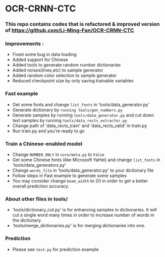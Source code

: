 # OCR-CRNN-CTC

### This repo contains codes that is refactored & improved version of https://github.com/Li-Ming-Fan/OCR-CRNN-CTC

### Improvements : 
+ Fixed some bug in data loading
+ Added support for Chinese
+ Added tools to generate random number dictionaries
+ Added noises(lines,etc) to sample generator
+ Added random color selection to sample generator
+ Reduced checkpoint size by only saving trainable variables

### Fast example
+ Get some fonts and change `list_fonts` in 'tools/data_generator.py'
+ Generate dictionary by `running tools/gen_numbers.py`
+ Generate samples by running `tools/data_generator.py` and cut down text samples by running `tools/data_rects_extractor.py`
+ Change path of 'data_rects_train' and 'data_rects_valid' in train.py
+ Run train.py and you're ready to go


### Train a Chinese-enabled model
+ Change `NUMBER_ONLY` in `core/meta.py` to `False`
+ Get some Chinese fonts (like Microsoft YaHei) and change `list_fonts` in 'tools/data_generators.py'
+ Change `words_file` in 'tools/data_generator.py' to your dictionary file
+ Follow steps in Fast example to generate some samples
+ You may consider change `beam_width` to 20 in order to get a better overall prediction accuracy.

### About other files in tools/
+ 'tools/dictionary_cut.py' is for enhancing samples in dictionaries. It will cut a single word many times in order to increase number of words in the dictionary.
+ 'tools/merge_dictionaries.py' is for merging dictionaries into one.

### Prediction
+ Please see `test.py` for prediction example